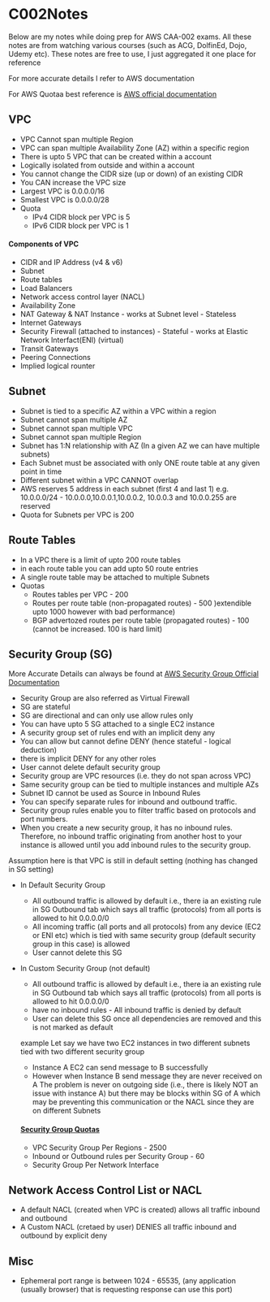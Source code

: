 # C002Notes
Below are my notes while doing prep for AWS CAA-002 exams. All these notes are from watching various courses (such as ACG, DolfinEd, Dojo, Udemy etc). These notes are free to use, I just aggregated it one place for reference

For more accurate details I refer to AWS documentation 

For AWS Quotaa best reference is [AWS official documentation](https://docs.aws.amazon.com/vpc/latest/userguide/amazon-vpc-limits.html)


## VPC 
- VPC Cannot span multiple Region
- VPC can span multiple Availability Zone (AZ) within a specific region
- There is upto 5 VPC that can be created within a account
- Logically isolated from outside and within a account
- You cannot change the CIDR size (up or down) of an existing CIDR
- You CAN increase the VPC size
- Largest VPC is 0.0.0.0/16
- Smallest VPC is 0.0.0.0/28
- Quota
  - IPv4 CIDR block per VPC is 5
  - IPv6 CIDR block per VPC is 1
  

#### Components of VPC
- CIDR and IP Address (v4 & v6)
- Subnet
- Route tables
- Load Balancers
- Network access control layer (NACL)
- Availability Zone
- NAT Gateway & NAT Instance - works at Subnet level - Stateless
- Internet Gateways
- Security Firewall (attached to instances) - Stateful - works at Elastic Network Interfact(ENI) (virtual)
- Transit Gateways
- Peering Connections
- Implied logical rounter


## Subnet
- Subnet is tied to a specific AZ within a VPC within a region
- Subnet cannot span multiple AZ
- Subnet cannot span multiple VPC
- Subnet cannot span multiple Region
- Subnet has 1:N relationship with AZ (In a given AZ we can have multiple subnets)
- Each Subnet must be associated with only ONE route table at any given point in time
- Different subnet within a VPC CANNOT overlap
- AWS reserves 5 address in each subnet (first 4 and last 1) e.g. 10.0.0.0/24 - 10.0.0.0,10.0.0.1,10.0.0.2, 10.0.0.3 and 10.0.0.255 are reserved
- Quota for Subnets per VPC is 200


## Route Tables
- In a VPC there is a limit of upto 200 route tables
- in each route table you can add upto 50 route entries
- A single route table may be attached to multiple Subnets
- Quotas
  - Routes tables per VPC - 200
  - Routes per route table (non-propagated routes) - 500 )extendible upto 1000 however with bad performance)
  - BGP advertozed routes per route table (propagated routes) - 100 (cannot be increased. 100 is hard limit)

## Security Group (SG)
More Accurate Details can always be found at [AWS Security Group Official Documentation](https://docs.aws.amazon.com/vpc/latest/userguide/VPC_SecurityGroups.html)

- Security Group are also referred as Virtual Firewall
- SG are stateful
- SG are directional and can only use allow rules only
- You can have upto 5 SG attached to a single EC2 instance
- A security group set of rules end with an implicit deny any
- You can allow but cannot define DENY (hence stateful - logical deduction)
- there is implicit DENY for any other roles
- User cannot delete default security group
- Security group are VPC resources (i.e. they do not span across VPC)
- Same security group can be tied to multiple instances and multiple AZs
- Subnet ID cannot be used as Source in Inbound Rules
- You can specify separate rules for inbound and outbound traffic.
- Security group rules enable you to filter traffic based on protocols and port numbers.
- When you create a new security group, it has no inbound rules. Therefore, no inbound traffic originating from another host to your instance is allowed until you add inbound rules to the security group.

Assumption here is that VPC is still in default setting (nothing has changed in SG setting)
- In Default Security Group
  - All outbound traffic is allowed by default i.e., there ia an existing rule in SG Outbound tab which says all traffic (protocols) from all ports is allowed to hit 0.0.0.0/0
  - All incoming traffic (all ports and all protocols) from any device (EC2 or ENI etc) which is tied with same security group (default security group in this case) is allowed
  - User cannot delete this SG
- In Custom Security Group (not default)
  - All outbound traffic is allowed by default i.e., there ia an existing rule in SG Outbound tab which says all traffic (protocols) from all ports is allowed to hit 0.0.0.0/0
  - have no inbound rules - All inbound traffic is denied by default
  - User can delete this SG once all dependencies are removed and this is not marked as default
  
  example
  Let say we have two EC2 instances in two different subnets tied with two different security group
  - Instance A EC2 can send message to B successfully
  - However when Instance B send message they are never received on A
  The problem is never on outgoing side (i.e., there is likely NOT an issue with instance A) but there may be blocks within SG of A which may be preventing this communication
  or the NACL since they are on different Subnets
  
  #### [Security Group Quotas](https://docs.aws.amazon.com/vpc/latest/userguide/amazon-vpc-limits.html)
  - VPC Security Group Per Regions - 2500
  - Inbound or Outbound rules per Security Group - 60
  - Security Group Per Network Interface
  
## Network Access Control List or NACL
  - A default NACL (created when VPC is created) allows all traffic inbound and outbound
  - A Custom NACL (cretaed by user) DENIES all traffic inbound and outbound by explicit deny
  
  
  
## Misc
  - Ephemeral port range is between 1024 - 65535, (any application (usually browser) that is requesting response can use this port)
